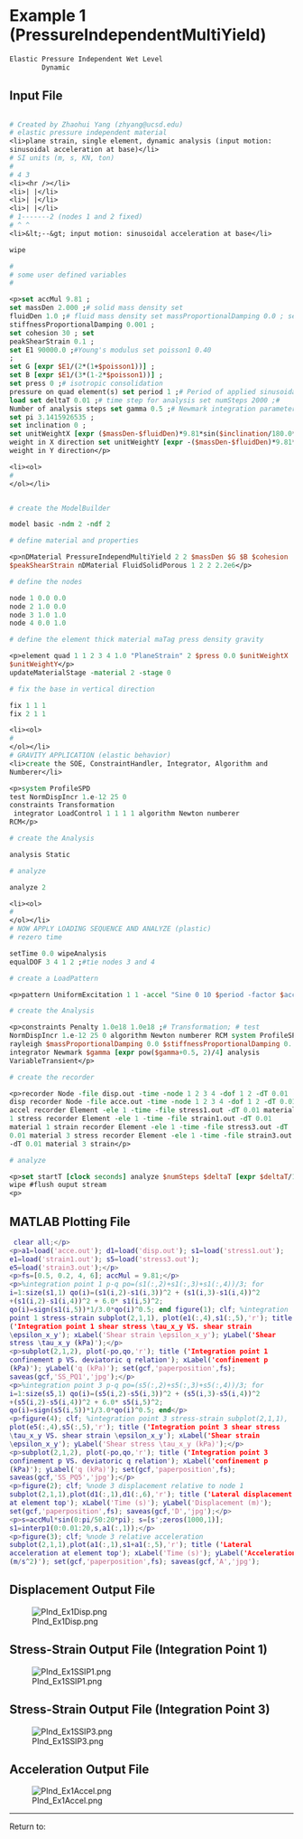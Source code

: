 # Example 1 (PressureIndependentMultiYield)


```tcl
Elastic Pressure Independent Wet Level
        Dynamic
```
<h2 id="input_file">Input File</h2>

```tcl

# Created by Zhaohui Yang (zhyang@ucsd.edu)
# elastic pressure independent material
<li>plane strain, single element, dynamic analysis (input motion:
sinusoidal acceleration at base)</li>
# SI units (m, s, KN, ton)
# 
# 4 3
<li><hr /></li>
<li>| |</li>
<li>| |</li>
<li>| |</li>
# 1-------2 (nodes 1 and 2 fixed)
# ^ ^
<li>&lt;--&gt; input motion: sinusoidal acceleration at base</li>

wipe

# 
# some user defined variables
# 

<p>set accMul 9.81 ;
set massDen 2.000 ;# solid mass density set
fluidDen 1.0 ;# fluid mass density set massProportionalDamping 0.0 ; set
stiffnessProportionalDamping 0.001 ;
set cohesion 30 ; set
peakShearStrain 0.1 ;
set E1 90000.0 ;#Young's modulus set poisson1 0.40
;
set G [expr $E1/(2*(1+$poisson1))] ;
set B [expr $E1/(3*(1-2*$poisson1))] ;
set press 0 ;# isotropic consolidation
pressure on quad element(s) set period 1 ;# Period of applied sinusoidal
load set deltaT 0.01 ;# time step for analysis set numSteps 2000 ;#
Number of analysis steps set gamma 0.5 ;# Newmark integration parameter
set pi 3.1415926535 ;
set inclination 0 ;
set unitWeightX [expr ($massDen-$fluidDen)*9.81*sin($inclination/180.0*$pi)] ;# buoyant unit
weight in X direction set unitWeightY [expr -($massDen-$fluidDen)*9.81*cos($inclination/180.0*$pi)] ;# buoyant unit
weight in Y direction</p>

<li><ol>
# 
</ol></li>


# create the ModelBuilder

model basic -ndm 2 -ndf 2

# define material and properties

<p>nDMaterial PressureIndependMultiYield 2 2 $massDen $G $B $cohesion
$peakShearStrain nDMaterial FluidSolidPorous 1 2 2 2.2e6</p>

# define the nodes

node 1 0.0 0.0
node 2 1.0 0.0
node 3 1.0 1.0
node 4 0.0 1.0

# define the element thick material maTag press density gravity

<p>element quad 1 1 2 3 4 1.0 "PlaneStrain" 2 $press 0.0 $unitWeightX
$unitWeightY</p>
updateMaterialStage -material 2 -stage 0

# fix the base in vertical direction

fix 1 1 1
fix 2 1 1

<li><ol>
# 
</ol></li>
# GRAVITY APPLICATION (elastic behavior)
<li>create the SOE, ConstraintHandler, Integrator, Algorithm and
Numberer</li>

<p>system ProfileSPD 
test NormDispIncr 1.e-12 25 0
constraints Transformation
 integrator LoadControl 1 1 1 1 algorithm Newton numberer
RCM</p>

# create the Analysis

analysis Static

# analyze

analyze 2

<li><ol>
# 
</ol></li>
# NOW APPLY LOADING SEQUENCE AND ANALYZE (plastic)
# rezero time

setTime 0.0 wipeAnalysis
equalDOF 3 4 1 2 ;#tie nodes 3 and 4

# create a LoadPattern

<p>pattern UniformExcitation 1 1 -accel "Sine 0 10 $period -factor $accMul"</p>

# create the Analysis

<p>constraints Penalty 1.0e18 1.0e18 ;# Transformation; # test
NormDispIncr 1.e-12 25 0 algorithm Newton numberer RCM system ProfileSPD
rayleigh $massProportionalDamping 0.0 $stiffnessProportionalDamping 0.
integrator Newmark $gamma [expr pow($gamma+0.5, 2)/4] analysis
VariableTransient</p>

# create the recorder

<p>recorder Node -file disp.out -time -node 1 2 3 4 -dof 1 2 -dT 0.01
disp recorder Node -file acce.out -time -node 1 2 3 4 -dof 1 2 -dT 0.01
accel recorder Element -ele 1 -time -file stress1.out -dT 0.01 material
1 stress recorder Element -ele 1 -time -file strain1.out -dT 0.01
material 1 strain recorder Element -ele 1 -time -file stress3.out -dT
0.01 material 3 stress recorder Element -ele 1 -time -file strain3.out
-dT 0.01 material 3 strain</p>

# analyze

<p>set startT [clock seconds] analyze $numSteps $deltaT [expr $deltaT/100] $deltaT 10 set endT [clock seconds] puts "Execution time: [expr $endT-$startT] seconds."</p>
wipe #flush ouput stream
<p>
```

<h2 id="matlab_plotting_file">MATLAB Plotting File</h2>

```matlab
 clear all;</p>
<p>a1=load('acce.out'); d1=load('disp.out'); s1=load('stress1.out');
e1=load('strain1.out'); s5=load('stress3.out');
e5=load('strain3.out');</p>
<p>fs=[0.5, 0.2, 4, 6]; accMul = 9.81;</p>
<p>%integration point 1 p-q po=(s1(:,2)+s1(:,3)+s1(:,4))/3; for
i=1:size(s1,1) qo(i)=(s1(i,2)-s1(i,3))^2 + (s1(i,3)-s1(i,4))^2
+(s1(i,2)-s1(i,4))^2 + 6.0* s1(i,5)^2;
qo(i)=sign(s1(i,5))*1/3.0*qo(i)^0.5; end figure(1); clf; %integration
point 1 stress-strain subplot(2,1,1), plot(e1(:,4),s1(:,5),'r'); title
('Integration point 1 shear stress \tau_x_y VS. shear strain
\epsilon_x_y'); xLabel('Shear strain \epsilon_x_y'); yLabel('Shear
stress \tau_x_y (kPa)');</p>
<p>subplot(2,1,2), plot(-po,qo,'r'); title ('Integration point 1
confinement p VS. deviatoric q relation'); xLabel('confinement p
(kPa)'); yLabel('q (kPa)'); set(gcf,'paperposition',fs);
saveas(gcf,'SS_PQ1','jpg');</p>
<p>%integration point 3 p-q po=(s5(:,2)+s5(:,3)+s5(:,4))/3; for
i=1:size(s5,1) qo(i)=(s5(i,2)-s5(i,3))^2 + (s5(i,3)-s5(i,4))^2
+(s5(i,2)-s5(i,4))^2 + 6.0* s5(i,5)^2;
qo(i)=sign(s5(i,5))*1/3.0*qo(i)^0.5; end</p>
<p>figure(4); clf; %integration point 3 stress-strain subplot(2,1,1),
plot(e5(:,4),s5(:,5),'r'); title ('Integration point 3 shear stress
\tau_x_y VS. shear strain \epsilon_x_y'); xLabel('Shear strain
\epsilon_x_y'); yLabel('Shear stress \tau_x_y (kPa)');</p>
<p>subplot(2,1,2), plot(-po,qo,'r'); title ('Integration point 3
confinement p VS. deviatoric q relation'); xLabel('confinement p
(kPa)'); yLabel('q (kPa)'); set(gcf,'paperposition',fs);
saveas(gcf,'SS_PQ5','jpg');</p>
<p>figure(2); clf; %node 3 displacement relative to node 1
subplot(2,1,1),plot(d1(:,1),d1(:,6),'r'); title ('Lateral displacement
at element top'); xLabel('Time (s)'); yLabel('Displacement (m)');
set(gcf,'paperposition',fs); saveas(gcf,'D','jpg');</p>
<p>s=accMul*sin(0:pi/50:20*pi); s=[s';zeros(1000,1)];
s1=interp1(0:0.01:20,s,a1(:,1));</p>
<p>figure(3); clf; %node 3 relative acceleration
subplot(2,1,1),plot(a1(:,1),s1+a1(:,5),'r'); title ('Lateral
acceleration at element top'); xLabel('Time (s)'); yLabel('Acceleration
(m/s^2)'); set(gcf,'paperposition',fs); saveas(gcf,'A','jpg');

```

<h2 id="displacement_output_file">Displacement Output File</h2>
<figure>
<img src="/OpenSeesRT/contrib/static/PInd_Ex1Disp.png" title="PInd_Ex1Disp.png"
alt="PInd_Ex1Disp.png" />
<figcaption aria-hidden="true">PInd_Ex1Disp.png</figcaption>
</figure>
<h2 id="stress_strain_output_file_integration_point_1">Stress-Strain
Output File (Integration Point 1)</h2>
<figure>
<img src="/OpenSeesRT/contrib/static/PInd_Ex1SSIP1.png" title="PInd_Ex1SSIP1.png"
alt="PInd_Ex1SSIP1.png" />
<figcaption aria-hidden="true">PInd_Ex1SSIP1.png</figcaption>
</figure>
<h2 id="stress_strain_output_file_integration_point_3">Stress-Strain
Output File (Integration Point 3)</h2>
<figure>
<img src="/OpenSeesRT/contrib/static/PInd_Ex1SSIP3.png" title="PInd_Ex1SSIP3.png"
alt="PInd_Ex1SSIP3.png" />
<figcaption aria-hidden="true">PInd_Ex1SSIP3.png</figcaption>
</figure>
<h2 id="acceleration_output_file">Acceleration Output File</h2>
<figure>
<img src="/OpenSeesRT/contrib/static/PInd_Ex1Accel.png" title="PInd_Ex1Accel.png"
alt="PInd_Ex1Accel.png" />
<figcaption aria-hidden="true">PInd_Ex1Accel.png</figcaption>
</figure>
<hr />
Return to: 
